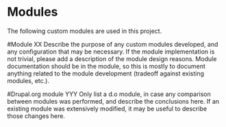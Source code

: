 Modules
=======

The following custom modules are used in this project.

#Module XX
Describe the purpose of any custom modules developed, and any configuration that may be necessary.
If the module implementation is not trivial, please add a description of the module design reasons. Module documentation should be in the module, so this is mostly to document anything related to the module development (tradeoff against existing modules, etc.).

#Drupal.org module YYY
Only list a d.o module, in case any comparison between modules was performed, and describe the conclusions here.
If an existing module was extensively modified, it may be useful to describe those changes here.
